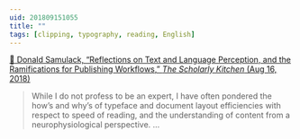 ```yaml
---
uid: 201809151055
title: ""
tags: [clipping, typography, reading, English]
---
```


[📌 Donald Samulack, “Reflections on Text and Language Perception, and the Ramifications for Publishing Workflows,” *The Scholarly Kitchen* (Aug 16, 2018)](https://scholarlykitchen.sspnet.org/2018/08/17/guest-post-reflections-text-language-perception-ramifications-publishing-workflows/)

> While I do not profess to be an expert, I have often pondered the how’s and why’s of typeface and document layout efficiencies with respect to speed of reading, and the understanding of content from a neurophysiological perspective. …
